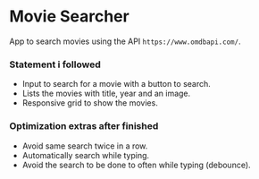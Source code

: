 # Movie Searcher
App to search movies using the API `https://www.omdbapi.com/`.

### Statement i followed
* Input to search for a movie with a button to search.
* Lists the movies with title, year and an image.
* Responsive grid to show the movies.

### Optimization extras after finished
* Avoid same search twice in a row.
* Automatically search while typing.
* Avoid the search to be done to often while typing (debounce).
